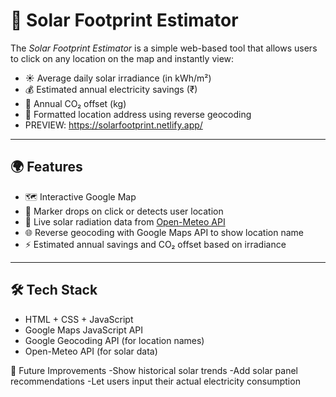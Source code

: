 # 🔆 Solar Footprint Estimator

The *Solar Footprint Estimator* is a simple web-based tool that allows users to click on any location on the map and instantly view:

- ☀ Average daily solar irradiance (in kWh/m²)
- 💰 Estimated annual electricity savings (₹)
- 🌱 Annual CO₂ offset (kg)
- 📍 Formatted location address using reverse geocoding
- PREVIEW: https://solarfootprint.netlify.app/

---

## 🌍 Features

- 🗺 Interactive Google Map
- 📌 Marker drops on click or detects user location
- 🔄 Live solar radiation data from [Open-Meteo API](https://open-meteo.com/)
- 🌐 Reverse geocoding with Google Maps API to show location name
- ⚡ Estimated annual savings and CO₂ offset based on irradiance

---

## 🛠 Tech Stack

- HTML + CSS + JavaScript
- Google Maps JavaScript API
- Google Geocoding API (for location names)
- Open-Meteo API (for solar data)


🧠 Future Improvements
-Show historical solar trends
-Add solar panel recommendations
-Let users input their actual electricity consumption
